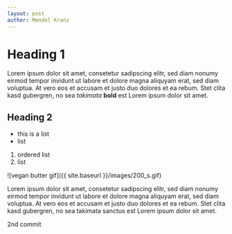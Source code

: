 ```yaml
---
layout: post
author: Mendel Kranz
---
```


# Heading 1
Lorem ipsum dolor sit amet, consetetur sadipscing elitr, sed diam nonumy eirmod tempor invidunt ut labore et dolore magna aliquyam erat, sed diam voluptua. At vero eos et accusam et justo duo dolores et ea rebum. Stet clita kasd gubergren, no sea *takimata* **bold** est Lorem ipsum dolor sit amet. 

## Heading 2

- this is a list
- list 

1. ordered list
2. list


![vegan butter gif]({{ site.baseurl }}/images/200_s.gif)

Lorem ipsum dolor sit amet, consetetur sadipscing elitr, sed diam nonumy eirmod tempor invidunt ut labore et dolore magna aliquyam erat, sed diam voluptua. At vero eos et accusam et justo duo dolores et ea rebum. Stet clita kasd gubergren, no sea takimata sanctus est Lorem ipsum dolor sit amet. 

2nd commit